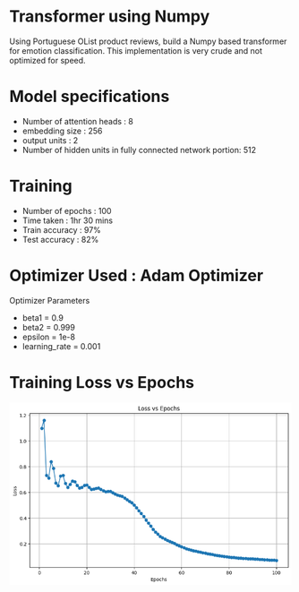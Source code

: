 # Transformer using Numpy
Using Portuguese OList product reviews, build a Numpy based transformer for emotion classification. This implementation is very crude and not optimized for speed.

# Model specifications

* Number of attention heads : 8
* embedding size : 256
* output units : 2
* Number of hidden units in fully connected network portion: 512

# Training
* Number of epochs : 100
* Time taken : 1hr 30 mins
* Train accuracy : 97%
* Test accuracy : 82%

# Optimizer Used : Adam Optimizer

Optimizer Parameters
* beta1 = 0.9
* beta2 = 0.999
* epsilon = 1e-8
* learning_rate = 0.001

# Training Loss vs Epochs

![Training Loss vs Epochs](https://raw.githubusercontent.com/adhok/Transformer_using_Numpy/main/output.png)
